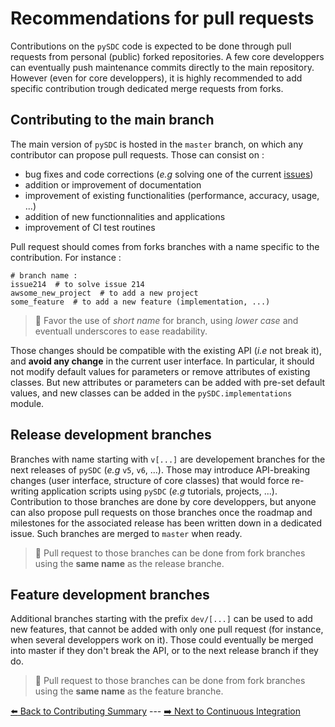# Recommendations for pull requests

Contributions on the `pySDC` code is expected to be done through pull requests from personal (public) forked repositories. A few core developpers can eventually push maintenance commits directly to the main repository. However (even for core developpers), it is highly recommended to add specific contribution trough dedicated merge requests from forks.

## Contributing to the main branch

The main version of `pySDC` is hosted in the `master` branch, on which any contributor can propose pull requests. Those can consist on :

- bug fixes and code corrections (_e.g_ solving one of the current [issues](https://github.com/Parallel-in-Time/pySDC/issues))
- addition or improvement of documentation
- improvement of existing functionalities (performance, accuracy, usage, ...)
- addition of new functionnalities and applications
- improvement of CI test routines

Pull request should comes from forks branches with a name specific to the contribution. For instance :

```
# branch name :
issue214  # to solve issue 214
awsome_new_project  # to add a new project
some_feature  # to add a new feature (implementation, ...)
```

> :scroll: Favor the use of _short name_ for branch, using _lower case_ and eventuall underscores to ease readability.

Those changes should be compatible with the existing API (_i.e_ not break it), and **avoid any change** in the current user interface. In particular, it should not modify default values for parameters or remove attributes of existing classes. But new attributes or parameters can be added with pre-set default values, and new classes can be added in the `pySDC.implementations` module.


## Release development branches

Branches with name starting with `v[...]` are developement branches for the next releases of `pySDC` (_e.g_ `v5`, `v6`, ...). Those may introduce API-breaking changes (user interface, structure of core classes) that would force re-writing application scripts using `pySDC` (_e.g_ tutorials, projects, ...). Contribution to those branches are done by core developpers, but anyone can also propose pull requests on those branches once the roadmap and milestones for the associated release has been written down in a dedicated issue.
Such branches are merged to `master` when ready.

> :scroll: Pull request to those branches can be done from fork branches using the **same name** as the release branche.

## Feature development branches

Additional branches starting with the prefix `dev/[...]` can be used to add new features, that cannot be added with only one pull request (for instance, when several developpers work on it).
Those could eventually be merged into master if they don't break the API, or to the next release branch if they do.

> :scroll: Pull request to those branches can be done from fork branches using the **same name** as the feature branche.

[:arrow_left: Back to Contributing Summary](./../../CONTRIBUTING.md) ---
[:arrow_right: Next to Continuous Integration](./02_continuous_integration.md)